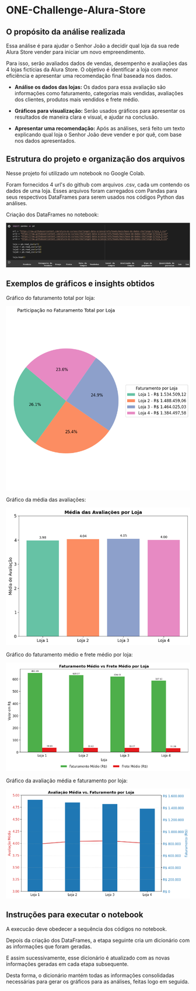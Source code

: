 # ONE-Challenge-Alura-Store

## O propósito da análise realizada

Essa análise é para ajudar o Senhor João a decidir qual loja da sua rede Alura Store vender para iniciar um novo empreendimento. 

Para isso, serão avaliados dados de vendas, desempenho e avaliações das 4 lojas fictícias da Alura Store. O objetivo é identificar a loja com menor eficiência e apresentar uma recomendação final baseada nos dados.

- **Análise os dados das lojas:**
Os dados para essa avaliação são informações como faturamento, categorias mais vendidas, avaliações dos clientes, produtos mais vendidos e frete médio.

- **Gráficos para visualização:**
Serão usados gráficos para apresentar os resultados de maneira clara e visual, e ajudar na conclusão.

- **Apresentar uma recomendação:**
Após as análises, será feito um texto explicando qual loja o Senhor João deve vender e por quê, com base nos dados apresentados.

## Estrutura do projeto e organização dos arquivos

Nesse projeto foi utilizado um notebook no Google Colab.

Foram fornecidos 4 url's do github com arquivos .csv, cada um contendo os dados de uma loja.
Esses arquivos foram carregados com Pandas para seus respectivos DataFrames para serem usados nos códigos Python das análises.

Criação dos DataFrames no notebook:

<img src="assets/Organizacao dos arquivos e heads.png"> 

## Exemplos de gráficos e insights obtidos

Gráfico do faturamento total por loja:

<img src="assets/Faturamento por loja.png"> 

Gráfico da média das avaliações:

<img src="assets/Avaliacoes por loja.png"> 

Gráfico do faturamento médio e frete médio por loja:

<img src="assets/Faturamento medio x Frete medio por loja.png"> 

Gráfico da avaliação média e faturamento por loja:

<img src="assets/Avaliacao media e faturamento por loja.png">


## Instruções para executar o notebook

A execucão deve obedecer a sequência dos códigos no notebook.

Depois da criação dos DataFrames, a etapa seguinte  cria um dicionário com as informações que foram geradas.

E assim sucessivamente, esse dicionário é atualizado com as novas informações geradas em cada etapa subsequente.

Desta forma, o dicionário mantém todas as informações consolidadas necessárias para gerar os gráficos para as análises, feitas logo em seguida.


